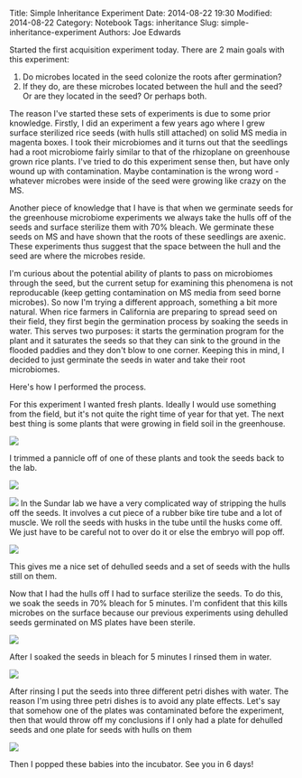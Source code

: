 Title: Simple Inheritance Experiment
Date: 2014-08-22 19:30
Modified: 2014-08-22 
Category: Notebook
Tags: inheritance
Slug: simple-inheritance-experiment
Authors: Joe Edwards

Started the first acquisition experiment today.  There are 2 main goals with this experiment:

1. Do microbes located in the seed colonize the roots after germination?
2. If they do, are these microbes located between the hull and the seed? Or are they located in the seed? Or perhaps both.

The reason I've started these sets of experiments is due to some prior knowledge.  Firstly, I did an experiment a few years ago where I grew surface sterilized rice seeds (with hulls still attached) on solid MS media in magenta boxes.  I took their microbiomes and it turns out that the seedlings had a root microbiome fairly similar to that of the rhizoplane on greenhouse grown rice plants.  I've tried to do this experiment sense then, but have only wound up with contamination.  Maybe contamination is the wrong word - whatever microbes were inside of the seed were growing like crazy on the MS.

Another piece of knowledge that I have is that when we germinate seeds for the greenhouse microbiome experiments we always take the hulls off of the seeds and surface sterilize them with 70% bleach.  We germinate these seeds on MS and have shown that the roots of these seedlings are axenic.  These experiments thus suggest that the space between the hull and the seed are where the microbes reside. 

I'm curious about the potential ability of plants to pass on microbiomes through the seed, but the current setup for examining this phenomena is not reproducable (keep getting contamination on MS media from seed borne microbes).  So now I'm trying a different approach, something a bit more natural.  When rice farmers in California are preparing to spread seed on their field, they first begin the germination process by soaking the seeds in water.  This serves two purposes: it starts the germination program for the plant and it saturates the seeds so that they can sink to the ground in the flooded paddies and they don't blow to one corner.  Keeping this in mind, I decided to just germinate the seeds in water and take their root microbiomes.

Here's how I performed the process.

For this experiment I wanted fresh plants.  Ideally I would use something from the field, but it's not quite the right time of year for that yet.  The next best thing is some plants that were growing in field soil in the greenhouse.

![]({filename}/images/Inheritance/gh-plants.jpg)

I trimmed a pannicle off of one of these plants and took the seeds back to the lab.

![]({filename}/images/Inheritance/seeds-pre-dehull.jpg)

![]({filename}/images/Inheritance/dehuller.jpg)
In the Sundar lab we have a very complicated way of stripping the hulls off the seeds.  It involves a cut piece of a rubber bike tire tube and a lot of muscle.  We roll the seeds with husks in the tube until the husks come off.  We just have to be careful not to over do it or else the embryo will pop off.

![]({filename}/images/Inheritance/dehuller.jpg)

This gives me a nice set of dehulled seeds and a set of seeds with the hulls still on them.

Now that I had the hulls off I had to surface sterilize the seeds.  To do this, we soak the seeds in 70% bleach for 5 minutes.  I'm confident that this kills microbes on the surface because our previous experiments using dehulled seeds germinated on MS plates have been sterile.

![]({filename}/images/Inheritance/bleach.jpg)

After I soaked the seeds in bleach for 5 minutes I rinsed them in water.

![]({filename}/images/Inheritance/water.jpg)

After rinsing I put the seeds into three different petri dishes with water.  The reason I'm using three petri dishes is to avoid any plate effects.  Let's say that somehow one of the plates was contaminated before the experiment, then that would throw off my conclusions if I only had a plate for dehulled seeds and one plate for seeds with hulls on them

![]({filename}/images/Inheritance/germination.jpg)

Then I popped these babies into the incubator.  See you in 6 days!

